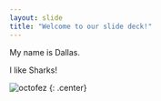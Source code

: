```yaml
---
layout: slide
title: "Welcome to our slide deck!"
---
```


My name is Dallas.

I like Sharks!

![octofez](https://octodex.github.com/images/octofez.png)
{: .center}
